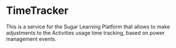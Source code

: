 TimeTracker
===========

This is a service for the Sugar Learning Platform that allows to make
adjustments to the Activities usage time tracking, based on power
management events.

